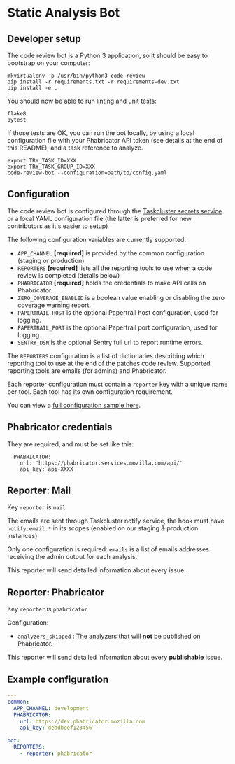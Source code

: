 # Static Analysis Bot

## Developer setup

The code review bot is a Python 3 application, so it should be easy to bootstrap on your computer:

```
mkvirtualenv -p /usr/bin/python3 code-review
pip install -r requirements.txt -r requirements-dev.txt
pip install -e .
```

You should now be able to run linting and unit tests:

```
flake8
pytest
```

If those tests are OK, you can run the bot locally, by using a local configuration file with your Phabricator API token (see details at the end of this README), and a task reference to analyze.

```
export TRY_TASK_ID=XXX
export TRY_TASK_GROUP_ID=XXX
code-review-bot --configuration=path/to/config.yaml
```

## Configuration

The code review bot is configured through the [Taskcluster secrets service](https://firefox-ci-tc.services.mozilla.com/secrets) or a local YAML configuration file (the latter is preferred for new contributors as it's easier to setup)

The following configuration variables are currently supported:

- `APP_CHANNEL` **[required]** is provided by the common configuration (staging or production)
- `REPORTERS` **[required]** lists all the reporting tools to use when a code review is completed (details below)
- `PHABRICATOR` **[required]** holds the credentials to make API calls on Phabricator.
- `ZERO_COVERAGE_ENABLED` is a boolean value enabling or disabling the zero coverage warning report.
- `PAPERTRAIL_HOST` is the optional Papertrail host configuration, used for logging.
- `PAPERTRAIL_PORT` is the optional Papertrail port configuration, used for logging.
- `SENTRY_DSN` is the optional Sentry full url to report runtime errors.

The `REPORTERS` configuration is a list of dictionaries describing which reporting tool to use at the end of the patches code review.
Supported reporting tools are emails (for admins) and Phabricator.

Each reporter configuration must contain a `reporter` key with a unique name per tool. Each tool has its own configuration requirement.

You can view a [full configuration sample here](/docs/configuration.md).

## Phabricator credentials

They are required, and must be set like this:

```
  PHABRICATOR:
    url: 'https://phabricator.services.mozilla.com/api/'
    api_key: api-XXXX
```

## Reporter: Mail

Key `reporter` is `mail`

The emails are sent through Taskcluster notify service, the hook must have `notify:email:*` in its scopes (enabled on our staging & production instances)

Only one configuration is required: `emails` is a list of emails addresses receiving the admin output for each analysis.

This reporter will send detailed information about every issue.

## Reporter: Phabricator

Key `reporter` is `phabricator`

Configuration:

- `analyzers_skipped` : The analyzers that will **not** be published on Phabricator.

This reporter will send detailed information about every **publishable** issue.

## Example configuration

```yaml
---
common:
  APP_CHANNEL: development
  PHABRICATOR:
    url: https://dev.phabricator.mozilla.com
    api_key: deadbeef123456

bot:
  REPORTERS:
    - reporter: phabricator
```
